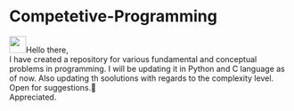 # Competetive-Programming
<img src="https://raw.githubusercontent.com/MartinHeinz/MartinHeinz/master/wave.gif" width="30px">Hello there, <br>
I have created a repository for various fundamental and conceptual problems in programming. I will be updating it in Python and C language as of now. Also updating th soolutions with regards to the complexity level.<br>
Open for suggestions.🙂<br>
Appreciated.
